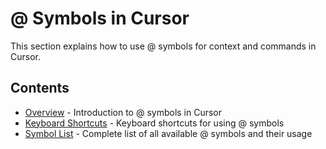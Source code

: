 # @ Symbols in Cursor

This section explains how to use @ symbols for context and commands in Cursor.

## Contents

- [Overview](overview.md) - Introduction to @ symbols in Cursor
- [Keyboard Shortcuts](keyboard-shortcuts.md) - Keyboard shortcuts for using @ symbols
- [Symbol List](symbol-list.md) - Complete list of all available @ symbols and their usage 
